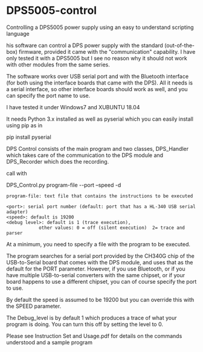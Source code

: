 # DPS5005-control
Controlling a DPS5005 power supply using an easy to understand scripting language 

his software can control a DPS power supply with the standard (out-of-the-box) firmware, provided it came with the "communication" capability. I have only tested it with a DPS5005 but I see no reason why it should not work with other modules from the same series. 

The software works over USB serial port and with the Bluetooth interface (for both using the interface boards that came with the DPS). All it needs is a serial interface, so other interface boards should work as well, and you can specify the port name to use. 

I have tested it under Windows7 and XUBUNTU 18.04

It needs Python 3.x installed as well as pyserial which you can easily install using pip as in

pip install pyserial

DPS Control consists of the main program and two classes, DPS_Handler which takes care of the communication to the DPS module and DPS_Recorder which does the recording. 

call with 

DPS_Control.py  program-file  --port <port> –speed <speed> -d <debug level>

    program-file: text file that contains the instructions to be executed

    <port>: serial port number (default: port that has a HL-340 USB serial adapter)
    <speed>: default is 19200
    <debug level>: default is 1 (trace execution), 
				other values: 0 = off (silent execution)  2= trace and parser 


At a minimum, you need to specify a file with the program to be executed. 

The program searches for a serial port provided by the CH340G chip of the USB-to-Serial board that comes with the DPS module, and uses that as the default for the PORT parameter. However, if you use Bluetooth, or if you have multiple USB-to-serial converters with the same chipset, or if your board happens to use a different chipset, you can of course specify the port to use. 

By default the speed is assumed to be 19200 but you can override this with the SPEED parameter. 

The Debug_level is by default 1 which produces a trace of what your program is doing. You can turn this off by setting the level to 0. 

Please see Instruction Set and Usage.pdf for details on the commands understood and a sample program 
